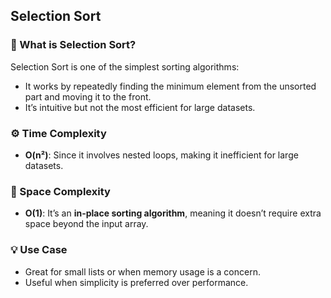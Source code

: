 ## Selection Sort

### 🔄 What is Selection Sort?

Selection Sort is one of the simplest sorting algorithms:

- It works by repeatedly finding the minimum element from the unsorted part and moving it to the front.
- It’s intuitive but not the most efficient for large datasets.

### ⚙️ Time Complexity
- **O(n²)**: Since it involves nested loops, making it inefficient for large datasets.
  
### 🧠 Space Complexity
- **O(1)**: It’s an **in-place sorting algorithm**, meaning it doesn’t require extra space beyond the input array.

### 💡 Use Case
- Great for small lists or when memory usage is a concern.
- Useful when simplicity is preferred over performance.